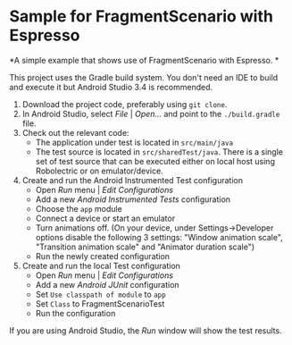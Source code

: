 # Sample for FragmentScenario with Espresso

*A simple example that shows use of FragmentScenario with Espresso.  *

This project uses the Gradle build system. You don't need an IDE to build and execute it but Android Studio 3.4 is recommended.

1. Download the project code, preferably using `git clone`.
1. In Android Studio, select *File* | *Open...* and point to the `./build.gradle` file.
1. Check out the relevant code:
    * The application under test is located in `src/main/java`
    * The test source is located in `src/sharedTest/java`. There is a single set of test source that can be executed
    either on local host using Robolectric or on emulator/device.
1. Create and run the Android Instrumented Test configuration
    * Open *Run* menu | *Edit Configurations*
    * Add a new *Android Instrumented Tests* configuration
    * Choose the `app` module
    * Connect a device or start an emulator
    * Turn animations off.
    (On your device, under Settings->Developer options disable the following 3 settings: "Window animation scale", "Transition animation scale" and "Animator duration scale")
    * Run the newly created configuration
1. Create and run the local Test configuration
    * Open *Run* menu | *Edit Configurations*
    * Add a new *Android JUnit* configuration
    * Set `Use classpath of module` to `app`
    * Set `Class` to FragmentScenarioTest
    * Run the configuration

If you are using Android Studio, the *Run* window will show the test results.
